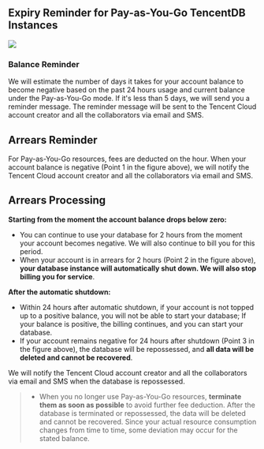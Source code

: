 

## Expiry Reminder for Pay-as-You-Go TencentDB Instances

![](https://main.qcloudimg.com/raw/b9d27d3a274616efb5873c7943269e87.png)

### Balance Reminder
We will estimate the number of days it takes for your account balance to become negative based on the past 24 hours usage and current balance under the Pay-as-You-Go mode. If it's less than 5 days, we will send you a reminder message. The reminder message will be sent to the Tencent Cloud account creator and all the collaborators via email and SMS.

## Arrears Reminder
For Pay-as-You-Go resources, fees are deducted on the hour. When your account balance is negative (Point 1 in the figure above), we will notify the Tencent Cloud account creator and all the collaborators via email and SMS.

## Arrears Processing
**Starting from the moment the account balance drops below zero:**
- You can continue to use your database for 2 hours from the moment your account becomes negative. We will also continue to bill you for this period.
- When your account is in arrears for 2 hours (Point 2 in the figure above), **your database instance will automatically shut down. We will also stop billing you for service**.

**After the automatic shutdown:**
- Within 24 hours after automatic shutdown, if your account is not topped up to a positive balance, you will not be able to start your database; If your balance is positive, the billing continues, and you can start your database.
- If your account remains negative for 24 hours after shutdown (Point 3 in the figure above), the database will be repossessed, and **all data will be deleted and cannot be recovered**.

We will notify the Tencent Cloud account creator and all the collaborators via email and SMS when the database is repossessed.

>- When you no longer use Pay-as-You-Go resources, **terminate them as soon as possible** to avoid further fee deduction.
After the database is terminated or repossessed, the data will be deleted and cannot be recovered.
Since your actual resource consumption changes from time to time, some deviation may occur for the stated balance.
